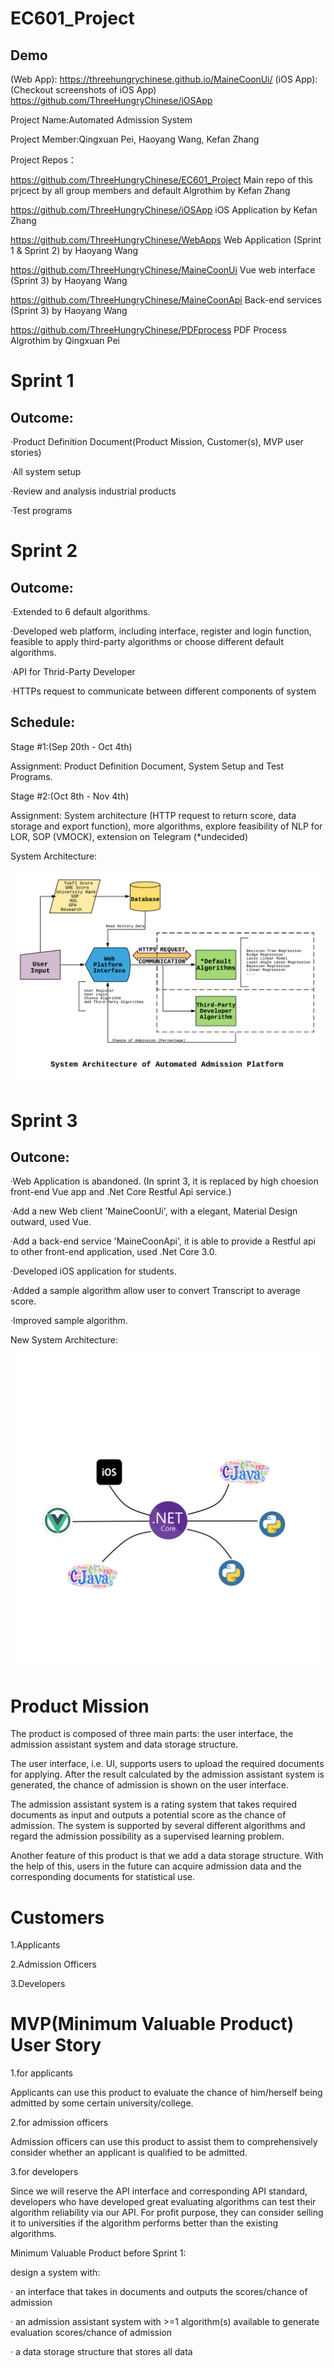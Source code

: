 # EC601_Project

## Demo
 (Web App): https://threehungrychinese.github.io/MaineCoonUi/
 (iOS App): (Checkout screenshots of iOS App) https://github.com/ThreeHungryChinese/iOSApp

Project Name:Automated Admission System

Project Member:Qingxuan Pei, Haoyang Wang, Kefan Zhang

Project Repos：

https://github.com/ThreeHungryChinese/EC601_Project Main repo of this prjcect by all group members and default Algrothim by Kefan Zhang

https://github.com/ThreeHungryChinese/iOSApp iOS Application by Kefan Zhang

https://github.com/ThreeHungryChinese/WebApps Web Application (Sprint 1 & Sprint 2) by Haoyang Wang 

https://github.com/ThreeHungryChinese/MaineCoonUi Vue web interface (Sprint 3) by Haoyang Wang 

https://github.com/ThreeHungryChinese/MaineCoonApi Back-end services (Sprint 3) by Haoyang Wang

https://github.com/ThreeHungryChinese/PDFprocess PDF Process Algrothim by Qingxuan Pei

# Sprint 1


## Outcome:

·Product Definition Document(Product Mission, Customer(s), MVP user stories)

·All system setup

·Review and analysis industrial products

·Test programs

# Sprint 2

## Outcome:

·Extended to 6 default algorithms.

·Developed web platform, including interface, register and login function, feasible to apply third-party algorithms or choose different default algorithms.

·API for Thrid-Party Developer

·HTTPs request to communicate between different components of system

## Schedule:


Stage #1:(Sep 20th - Oct 4th)

Assignment: Product Definition Document, System Setup and Test Programs.


Stage #2:(Oct 8th - Nov 4th)

Assignment: System architecture (HTTP request to return score, data storage and export function), more algorithms,
            explore feasibility of NLP for LOR, SOP (VMOCK), extension on Telegram (*undecided)


System Architecture:

![System Architecture](/pictures/SystemArchitecture1.png)

# Sprint 3

## Outcone:

·Web Application is abandoned. (In sprint 3, it is replaced by high choesion front-end Vue app and .Net Core Restful Api service.)

·Add a new Web client 'MaineCoonUi', with a elegant, Material Design outward, used Vue.

·Add a back-end service 'MaineCoonApi', it is able to provide a Restful api to other front-end application, used .Net Core 3.0.

·Developed iOS application for students.

·Added a sample algorithm allow user to convert Transcript to average score.

·Improved sample algorithm.


New System Architecture:

![System Architecture](/pictures/picturesSystemArchitecture2.png)

# Product Mission

The product is composed of three main parts: the user interface, the admission assistant
system and data storage structure.

The user interface, i.e. UI, supports users to upload the required documents for applying.
After the result calculated by the admission assistant system is generated, the chance of 
admission is shown on the user interface.

The admission assistant system is a rating system that takes required documents as input
and outputs a potential score as the chance of admission. The system is supported by 
several different algorithms and regard the admission possibility as a supervised learning
problem.

Another feature of this product is that we add a data storage structure. With the help of
this, users in the future can acquire admission data and the corresponding documents for 
statistical use.

# Customers

1.Applicants

2.Admission Officers

3.Developers

# MVP(Minimum Valuable Product) User Story

1.for applicants

Applicants can use this product to evaluate the chance of him/herself being admitted
by some certain university/college.

2.for admission officers

Admission officers can use this product to assist them to comprehensively consider whether
an applicant is qualified to be admitted.

3.for developers

Since we will reserve the API interface and corresponding API standard, developers who 
have developed great evaluating algorithms can test their algorithm reliability via 
our API. For profit purpose, they can consider selling it to universities if the algorithm
performs better than the existing algorithms.

Minimum Valuable Product before Sprint 1:

design a system with:

· an interface that takes in documents and outputs the scores/chance of admission

· an admission assistant system with >=1 algorithm(s) available to generate evaluation scores/chance of admission

· a data storage structure that stores all data



            
